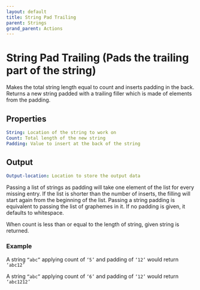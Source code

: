 ```yaml
---
layout: default
title: String Pad Trailing
parent: Strings
grand_parent: Actions
---
```

# String Pad Trailing (Pads the trailing part of the string)
Makes the total string length equal to count and inserts padding in the back. Returns a new string padded with a trailing filler which is made of elements from the padding.

## Properties
```yaml
String: Location of the string to work on
Count: Total length of the new string
Padding: Value to insert at the back of the string
```

## Output
```yaml
Output-location: Location to store the output data
```

Passing a list of strings as padding will take one element of the list for every missing entry. If the list is shorter than the number of inserts, the filling will start again from the beginning of the list. Passing a string padding is equivalent to passing the list of graphemes in it. If no padding is given, it defaults to whitespace.

When count is less than or equal to the length of string, given string is returned.

### Example
A string `“abc”` applying count of `‘5’` and padding of `‘12’` would return `‘abc12’`

A string `“abc”` applying count of `‘6’` and padding of `‘12’` would return `‘abc1212’`
